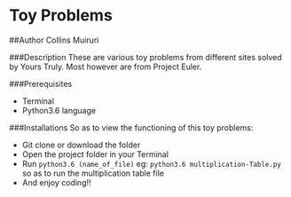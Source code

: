 # Toy Problems

##Author
Collins Muiruri

###Description
These are various toy problems from different sites solved by Yours Truly.
Most however are from Project Euler.

###Prerequisites
* Terminal
* Python3.6 language

###Installations
So as to view the functioning of this toy problems:
* Git clone or download the folder
* Open the project folder in your Terminal
* Run `python3.6 (name_of_file)` eg: `python3.6 multiplication-Table.py` so as to run the multiplication table file
* And enjoy coding!!
